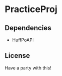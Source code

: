 PracticeProj
============

Dependencies
------------

* HuffPoAPI

License
-------
Have a party with this!